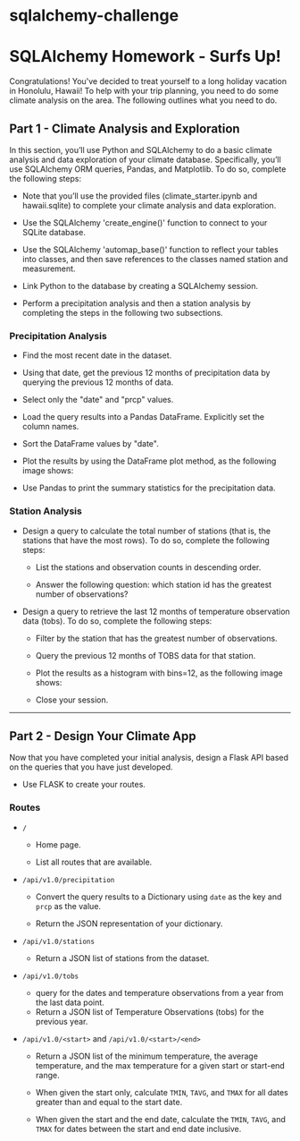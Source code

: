 # sqlalchemy-challenge

# SQLAlchemy Homework - Surfs Up!

Congratulations! You've decided to treat yourself to a long holiday vacation in Honolulu, Hawaii! To help with your trip planning, you need to do some climate analysis on the area. The following outlines what you need to do.

## Part 1 - Climate Analysis and Exploration

In this section, you’ll use Python and SQLAlchemy to do a basic climate analysis and data exploration of your climate database. Specifically, you’ll use SQLAlchemy ORM queries, Pandas, and Matplotlib. To do so, complete the following steps:

* Note that you’ll use the provided files (climate_starter.ipynb and hawaii.sqlite) to complete your climate analysis and data exploration.

* Use the SQLAlchemy 'create_engine()' function to connect to your SQLite database.

* Use the SQLAlchemy 'automap_base()' function to reflect your tables into classes, and then save references to the classes named station and measurement.

* Link Python to the database by creating a SQLAlchemy session.
  
* Perform a precipitation analysis and then a station analysis by completing the steps in the following two subsections.

### Precipitation Analysis

* Find the most recent date in the dataset.

* Using that date, get the previous 12 months of precipitation data by querying the previous 12 months of data.

* Select only the "date" and "prcp" values.

* Load the query results into a Pandas DataFrame. Explicitly set the column names.

* Sort the DataFrame values by "date".

* Plot the results by using the DataFrame plot method, as the following image shows:
  
* Use Pandas to print the summary statistics for the precipitation data.

### Station Analysis

* Design a query to calculate the total number of stations (that is, the stations that have the most rows). To do so, complete the following steps:

  * List the stations and observation counts in descending order.

  * Answer the following question: which station id has the greatest number of observations?

* Design a query to retrieve the last 12 months of temperature observation data (tobs). To do so, complete the following steps:

  * Filter by the station that has the greatest number of observations.
    
  * Query the previous 12 months of TOBS data for that station.

  * Plot the results as a histogram with bins=12, as the following image shows:
 
  * Close your session.

- - -

## Part 2 - Design Your Climate App

Now that you have completed your initial analysis, design a Flask API based on the queries that you have just developed.

* Use FLASK to create your routes.

### Routes

* `/`

  * Home page.

  * List all routes that are available.

* `/api/v1.0/precipitation`

  * Convert the query results to a Dictionary using `date` as the key and `prcp` as the value.

  * Return the JSON representation of your dictionary.

* `/api/v1.0/stations`

  * Return a JSON list of stations from the dataset.

* `/api/v1.0/tobs`
  * query for the dates and temperature observations from a year from the last data point.
  * Return a JSON list of Temperature Observations (tobs) for the previous year.

* `/api/v1.0/<start>` and `/api/v1.0/<start>/<end>`

  * Return a JSON list of the minimum temperature, the average temperature, and the max temperature for a given start or start-end range.

  * When given the start only, calculate `TMIN`, `TAVG`, and `TMAX` for all dates greater than and equal to the start date.

  * When given the start and the end date, calculate the `TMIN`, `TAVG`, and `TMAX` for dates between the start and end date inclusive.

